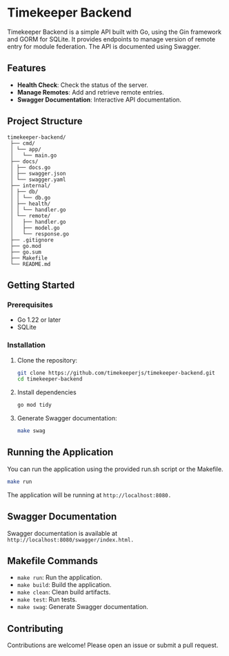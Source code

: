 # Timekeeper Backend

Timekeeper Backend is a simple API built with Go, using the Gin framework and GORM for SQLite. It provides endpoints to manage version of remote entry for module federation. The API is documented using Swagger.

## Features

- **Health Check**: Check the status of the server.
- **Manage Remotes**: Add and retrieve remote entries.
- **Swagger Documentation**: Interactive API documentation.

## Project Structure

```
timekeeper-backend/
 ├── cmd/ 
 │ └── app/ 
 │   └── main.go 
 ├── docs/ 
 │ ├── docs.go 
 │ ├── swagger.json 
 │ └── swagger.yaml 
 ├── internal/ 
 │ ├── db/ 
 │ │ └── db.go 
 │ ├── health/ 
 │ │ └── handler.go 
 │ └── remote/ 
 │   ├── handler.go 
 │   ├── model.go 
 │   └── response.go 
 ├── .gitignore 
 ├── go.mod 
 ├── go.sum 
 ├── Makefile 
 └── README.md 
```

## Getting Started

### Prerequisites

- Go 1.22 or later
- SQLite

### Installation

1. Clone the repository:

    ```sh
    git clone https://github.com/timekeeperjs/timekeeper-backend.git
    cd timekeeper-backend
    ```

2. Install dependencies

    ```sh
    go mod tidy
    ```

3. Generate Swagger documentation:

    ```sh
    make swag
    ```

## Running the Application

You can run the application using the provided run.sh script or the Makefile.

```sh
make run
```

The application will be running at `http://localhost:8080.`

## Swagger Documentation

Swagger documentation is available at `http://localhost:8080/swagger/index.html.`

## Makefile Commands

- `make run`: Run the application.
- `make build`: Build the application.
- `make clean`: Clean build artifacts.
- `make test`: Run tests.
- `make swag`: Generate Swagger documentation.

## Contributing

Contributions are welcome! Please open an issue or submit a pull request.
